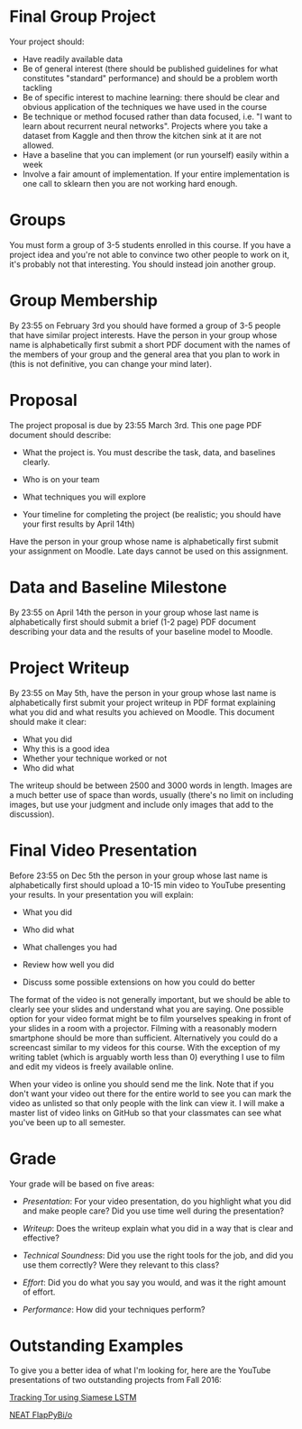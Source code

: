 Final Group Project 
==================

Your project should: 

* Have readily available data
* Be of general interest (there should be published guidelines for what constitutes "standard" performance) and should be a problem worth tackling
* Be of specific interest to machine learning: there should be clear and obvious application of the techniques we have used in the course
* Be technique or method focused rather than data focused, i.e. "I want to learn about recurrent neural networks".  Projects where you take a dataset from Kaggle and then throw the kitchen sink at it are not allowed. 
* Have a baseline that you can implement (or run yourself) easily within a week
* Involve a fair amount of implementation.  If your entire implementation is one call to sklearn then you are not working hard enough. 

Groups
==================

You must form a group of 3-5 students enrolled in this course.  If you have a project idea and you're not able to convince two other people to work on it, it's probably not that interesting.  You should instead join another group.  

Group Membership 
==================
By 23:55 on February 3rd you should have formed a group of 3-5 people that have similar project interests.  Have the person in your group whose name is alphabetically first submit a short PDF document with the names of the members of your group and the general area that you plan to work in (this is not definitive, you can change your mind later). 

Proposal
==================

The project proposal is due by 23:55 March 3rd.  This one page PDF document
should describe:

* What the project is. You must describe the task, data, and baselines clearly.

* Who is on your team

* What techniques you will explore 

* Your timeline for completing the project (be realistic; you should
  have your first results by April 14th)

Have the person in your group whose name is alphabetically first
submit your assignment on Moodle.  Late days cannot be used on this
assignment. 

Data and Baseline Milestone 
============================

By 23:55 on April 14th the person in your group whose last name is alphabetically first should submit a brief (1-2 page) PDF document  describing your data and the results of your baseline model to Moodle. 

Project Writeup
======================

By 23:55 on May 5th, have the person in your group whose last name is alphabetically first submit your project writeup in PDF format  explaining what you did and what results you achieved on Moodle.  This document should make it clear:

* What you did
* Why this is a good idea
* Whether your technique worked or not
* Who did what

The writeup should be between 2500 and 3000 words in length. 
Images are a much better use of space than words, usually (there's no
limit on including images, but use your judgment and include only 
images that add to the discussion).

Final Video Presentation
========================

Before 23:55 on Dec 5th the person in your group whose last name is alphabetically first should upload a 10-15 min video to YouTube presenting your results.  In your presentation you will explain: 

* What you did

* Who did what

* What challenges you had

* Review how well you did 

* Discuss some possible extensions on how you could do better  

The format of the video is not generally important, but we should 
be able to clearly see your slides and understand what you are saying. 
One possible option for your video format might be to film yourselves speaking
in front of your slides in a room with a projector.  Filming with a 
reasonably modern smartphone should be more than sufficient.   Alternatively 
you could do a screencast similar to my videos for this course.  With the 
exception of my writing tablet (which is arguably worth less than 0) everything
I use to film and edit my videos is freely available online. 

When your video is online you should send me the link.  Note that if you don't want your video out there for the entire world to see you can mark the video as unlisted so that only people with the link can view it.  I will make a master list of video links on GitHub so that your classmates can see what you've been up to all semester. 


Grade
======================

Your grade will be based on five areas:

* _Presentation_: For your video presentation, do you highlight what you did and make people care?  Did you use time well during the presentation?

* _Writeup_: Does the writeup explain what you did in a way that is clear and effective?

* _Technical Soundness_: Did you use the right tools for the job, and did you use them correctly?  Were they relevant to this class?

* _Effort_: Did you do what you say you would, and was it the right amount of effort.

* _Performance_: How did your techniques perform?

Outstanding Examples
======================

To give you a better idea of what I'm looking for, here are the YouTube presentations of two outstanding projects from Fall 2016:

[Tracking Tor using Siamese LSTM](https://www.youtube.com/watch?v=YP45X-LT29o&feature=youtu.be)

[NEAT FlapPyBi/o](https://www.youtube.com/watch?v=H4WnRLEG73Q&feature=youtu.be)